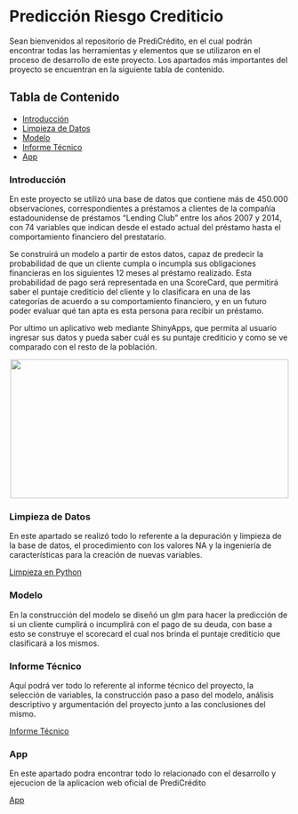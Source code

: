 # Predicción Riesgo Crediticio
Sean bienvenidos al repositorio de PrediCrédito, en el cual podrán encontrar todas las herramientas y elementos que se utilizaron en el proceso de desarrollo de este proyecto. Los apartados más importantes del proyecto se encuentran en la siguiente tabla de contenido.
## Tabla de Contenido

- [Introducción](#introducción)
- [Limpieza de Datos](#limpieza-de-datos)
- [Modelo](#modelo)
- [Informe Técnico](#informe-técnico)
- [App](#app)

### Introducción

En este proyecto se utilizó una base de datos que contiene más de 450.000 observaciones, correspondientes a préstamos a clientes de la compañía estadounidense de préstamos “Lending Club” entre los años 2007 y 2014, con 74 variables que indican desde el estado actual del préstamo hasta el comportamiento financiero del prestatario.  

Se construirá un modelo a partir de estos datos, capaz de predecir la probabilidad de que un cliente cumpla o incumpla sus obligaciones financieras en los siguientes 12 meses al préstamo realizado. Esta probabilidad de pago será representada en una ScoreCard, que permitirá saber el puntaje crediticio del cliente y lo clasificara en una de las categorías de acuerdo a su comportamiento financiero, y en un futuro poder evaluar qué tan apta es esta persona para recibir un préstamo.

Por ultimo un aplicativo web mediante ShinyApps, que permita al usuario ingresar sus datos y pueda saber cuál es su puntaje crediticio y como se ve comparado con el resto de la población.
<p align="center">
  <img src="https://encrypted-tbn0.gstatic.com/images?q=tbn:ANd9GcT7W2y3GE6lUs0-kXSqPmBvsvsDCs0XIxi6njDBvzlctQVosf8pJiFSaaisPVtA63LuRTU&usqp=CAU" width="500" height="250" />
</p>


### Limpieza de Datos

En este apartado se realizó todo lo referente a la depuración y limpieza de la base de datos, el procedimiento con los valores NA y la ingeniería de características para la creación de nuevas variables.

[Limpieza en Python](https://github.com/DanielDi/Prediccion_Riesgo_Crediticio/blob/main/procesamiento.md)

### Modelo

En la construcción del modelo se diseñó un glm para hacer la predicción de si un cliente cumplirá o incumplirá con el pago de su deuda, con base a esto se construye el scorecard el cual nos brinda el puntaje crediticio que clasificará a los mismos. 


### Informe Técnico

Aquí podrá ver todo lo referente al informe técnico del proyecto, la selección de variables, la construcción paso a paso del modelo, análisis descriptivo y argumentación del proyecto junto a las conclusiones del mismo.  

[Informe Técnico](https://rpubs.com/SebitasElCrack/907670)

### App

En este apartado podra encontrar todo lo relacionado con el desarrollo y ejecucion de la aplicacion web oficial de PrediCrédito

[App](https://sebastian-falcon.shinyapps.io/PrediCredito/)
